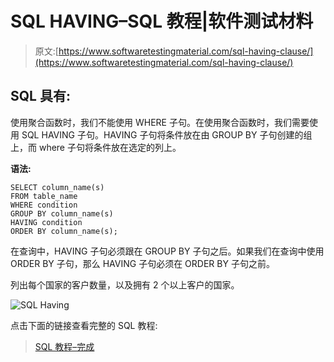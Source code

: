 # SQL HAVING–SQL 教程|软件测试材料

> 原文:[https://www.softwaretestingmaterial.com/sql-having-clause/](https://www.softwaretestingmaterial.com/sql-having-clause/)

## SQL 具有:

使用聚合函数时，我们不能使用 WHERE 子句。在使用聚合函数时，我们需要使用 SQL HAVING 子句。HAVING 子句将条件放在由 GROUP BY 子句创建的组上，而 where 子句将条件放在选定的列上。

**语法:**

```
SELECT column_name(s)
FROM table_name
WHERE condition
GROUP BY column_name(s)
HAVING condition
ORDER BY column_name(s);
```

在查询中，HAVING 子句必须跟在 GROUP BY 子句之后。如果我们在查询中使用 ORDER BY 子句，那么 HAVING 子句必须在 ORDER BY 子句之前。

列出每个国家的客户数量，以及拥有 2 个以上客户的国家。

![SQL Having](img/289680e620b928f914d65ad765df73bc.png "SQL Having")

点击下面的链接查看完整的 SQL 教程:

> [SQL 教程–完成](https://www.softwaretestingmaterial.com/sql-tutorial-complete/)
